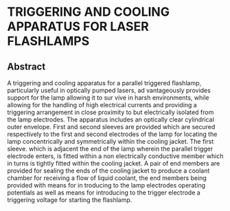 # TRIGGERING AND COOLING APPARATUS FOR LASER FLASHLAMPS

## Abstract
A triggering and cooling apparatus for a parallel triggered flashlamp, particularly useful in optically pumped lasers, ad vantageously provides support for the lamp allowing it to sur vive in harsh environments, while allowing for the handling of high electrical currents and providing a triggering arrangement in close proximity to but electrically isolated from the lamp electrodes. The apparatus includes an optically clear cylindrical outer envelope. First and second sleeves are provided which are secured respectively to the first and second electrodes of the lamp for locating the lamp concentrically and symmetrically within the cooling jacket. The first sleeve. which is adjacent the end of the lamp wherein the parallel trigger electrode enters, is fitted within a non electrically conductive member which in turns is tightly fitted within the cooling jacket. A pair of end members are provided for sealing the ends of the cooling jacket to produce a coolant chamber for receiving a flow of liquid coolant, the end members being provided with means for in troducing to the lamp electrodes operating potentials as well as means for introducing to the trigger electrode a triggering voltage for starting the flashlamp.